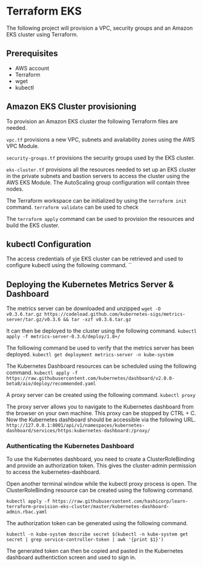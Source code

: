 # Terraform EKS
The following project will provision a VPC, security groups and an Amazon EKS cluster using Terraform.

## Prerequisites
* AWS account
* Terraform
* wget
* kubectl

## Amazon EKS Cluster provisioning
To provision an Amazon EKS cluster the following Terraform files are needed.

`vpc.tf` provisions a new VPC, subnets and availability zones using the AWS VPC Module.

`security-groups.tf` provisions the security groups used by the EKS cluster.

`eks-cluster.tf` provisions all the resources needed to set up an EKS cluster in the private subnets and bastion servers to access the cluster using the AWS EKS Module. The AutoScaling group configuration will contain three nodes.

The Terraform workspace can be initialized by using the `terraform init` command. `terraform validate` can be used to check 

The `terraform apply` command can be used to provision the resources and build the EKS cluster.

## kubectl Configuration
The access credentials of yje EKS cluster can be retrieved and used to configure kubectl using the following command.
``

## Deploying the Kubernetes Metrics Server & Dashboard
The metrics server can be downloaded and unzipped 
`wget -O v0.3.6.tar.gz https://codeload.github.com/kubernetes-sigs/metrics-server/tar.gz/v0.3.6 && tar -xzf v0.3.6.tar.gz`

It can then be deployed to the cluster using the following command.
`kubectl apply -f metrics-server-0.3.6/deploy/1.8+/`

The folliowing command be used to verify that the metrics server has been deployed.
`kubectl get deployment metrics-server -n kube-system`

The Kubernetes Dashboard resources can be scheduled using the following command.
`kubectl apply -f https://raw.githubusercontent.com/kubernetes/dashboard/v2.0.0-beta8/aio/deploy/recommended.yaml`

A proxy server can be created using the following command.
`kubectl proxy`

The proxy server allows you to navigate to the Kubernetes dashboard from the browser on your own machine. This proxy can be stopped by CTRL + C. Now the Kubernetes dashboard should be accessible via the following URL.
`http://127.0.0.1:8001/api/v1/namespaces/kubernetes-dashboard/services/https:kubernetes-dashboard:/proxy/`

### Authenticating the Kubernetes Dashboard
To use the Kubernetes dashboard, you need to create a ClusterRoleBinding and provide an authorization token. This gives the cluster-admin permission to access the kubernetes-dashboard.

Open another terminal window while the kubectl proxy process is open. The ClusterRoleBinding resource can be created using the following command.

`kubectl apply -f https://raw.githubusercontent.com/hashicorp/learn-terraform-provision-eks-cluster/master/kubernetes-dashboard-admin.rbac.yaml`

The authorization token can be generated using the following command.

`kubectl -n kube-system describe secret $(kubectl -n kube-system get secret | grep service-controller-token | awk '{print $1}')`

The generated token can then be copied and pasted in the Kubernetes dashboard authentiction screen and used to sign in.